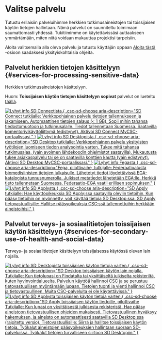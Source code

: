 
# Valitse palvelu

Tutustu erilaisiin palveluihimme herkkien tutkimusaineistojen tai toissijaisen käytön tietojen hallintaan. Nämä palvelut on suunniteltu toimimaan saumattomasti yhdessä. Tukitiimimme on käytettävissäsi auttaakseen ymmärtämään, miten niitä voidaan mukauttaa projektisi tarpeisiin.

Aloita valitsemalla alla oleva palvelu ja tutustu käyttäjän oppaan [Aloita tästä](./sd-access.md) -osioon saadaksesi yksityiskohtaisia ohjeita.

## Palvelut herkkien tietojen käsittelyyn {#services-for-processing-sensitive-data}

Herkkien tutkimusaineistojen käsittelyyn.

Huom: **Toissijaisen käytön tietojen käsittelyyn sopivat** palvelut on lueteltu [täällä](#services-for-secondary-use-of-health-and-social-data).

[![Lyhyt info SD Connectista.](https://a3s.fi/docs-files/sensitive-data/Introduction/SD_ChooseService_SDConnect.svg 'SD Connect'){ .csc-sd-choose aria-description="SD Connect tutkijalle: Verkkopohjainen palvelu tietojen tallennukseen ja jakamiseen. Automaattinen tietojen salaus (< 1 GB). Sopii mihin tahansa tiedostomuotoon ja tutkimusalalle. Tiedot tallennetaan Suomessa. Saatavilla komentorivikäyttöliittymä (edistynyt). Aktivoi SD Connect MyCSC-portaalissasi." }](sd_connect.md)
[![Lyhyt info SD Desktopista.](https://a3s.fi/docs-files/sensitive-data/Introduction/SD_ChooseService_SDDesktop.svg 'SD Desktop'){ .csc-sd-choose aria-description="SD Desktop tutkijalle: Verkkopohjainen palvelu yksityisten työtilojen luomiseen tiedon analysointia varten. Tukee mitä tahansa tutkimusalaa, (vain avoimen lähdekoodin ohjelmistot saatavilla). Mukautusta tukee asiakaspalvelu tai se on saatavilla konttien kautta (vain edistynyt). Aktivoi SD Desktop MyCSC-portaalissasi." }](sd_desktop.md)
[![Lyhyt info Fegasta.](https://a3s.fi/docs-files/sensitive-data/Introduction/SD_ChooseService_Fega.svg 'Fega'){ .csc-sd-choose aria-description="Fega, pilottivaihe, tutkijalle: Federaatioalusta biomedisiinisten tietojen julkaisulle. Lähetetyt tiedot löydettävissä EGA-katalogista tunnusnumerolla. Julkiset metatiedot lähetetään EGA:lle. Herkkä tieto tallennetaan Suomessa. Federaatio-EGA vaatii erillisen sopimuksen." }](federatedega.md)
[![Lyhyt info SD Applysta.](https://a3s.fi/docs-files/sensitive-data/Introduction/SD_ChooseService_SDApply.svg 'SD Apply'){ .csc-sd-choose aria-description="SD Apply tutkijalle: Hae käyttöoikeuksia SD Apply:ssa saatavilla oleviin tietoihin. Kun pääsy tietoihin on myönnetty, voit käyttää tietoja SD Desktop:ssa. SD Apply tietovastuullisille: Hallitse pääsyoikeuksia CSC:ssä tallennettuihin herkkään aineistoihisi." }](sd-apply.md)

## Palvelut terveys- ja sosiaalitietojen toissijaisen käytön käsittelyyn {#services-for-secondary-use-of-health-and-social-data}

Terveys- ja sosiaalitietojen käsittelyyn toissijaisessa käytössä olevan lain nojalla.

[![Lyhyt info SD Desktopista toissijaisen käytön tietoja varten.](https://a3s.fi/docs-files/sensitive-data/Introduction/SD_ChooseService_SDDesktop2.svg 'SD Desktop for secondary use'){ .csc-sd-choose aria-description="SD Desktop toissijaisen käytön lain nojalla. Tutkijalle: Kun tietolupasi on Findatalta tai yksittäiseltä julkiselta rekisteriltä, kuten hyvinvointialueelta. Palvelun käyttöä hallinnoi CSC ja se perustuu tietovastuullisen myöntämään lupaan. Tietojen tuonti ja vienti hallinnoi CSC ja tietovastuullinen. Muita CSC-palveluita ei ole käytettävissä." }](sd-desktop-audited.md)
[![Lyhyt info SD Applysta toissijaisen käytön tietoja varten.](https://a3s.fi/docs-files/sensitive-data/Introduction/SD_ChooseService_SDApply2.svg 'SD Apply for secondary use'){ .csc-sd-choose aria-description="SD Apply toissijaisen käytön tiedoille, pilottivaihe Tutkijalle: Kun lupasi on yksittäisestä julkisesta rekisteristä. Hae pääsy aineistoon tietovastuullisen ohjeiden mukaisesti. Tietovastuullinen hyväksyy hakemuksen, ja aineisto on automaattisesti saatavilla SD Desktop:ssa (rajoitettu versio). Tietovastuullisille: Siirrä ja hallitse toissijaisen käytön tietoja. Työkalut aineistojen pääsyoikeuksien hallintaan suoraan SD-palveluissa. Työkalut tietojen turvalliseen siirtoon SD Desktopiin." }](single-register-submission.md)

